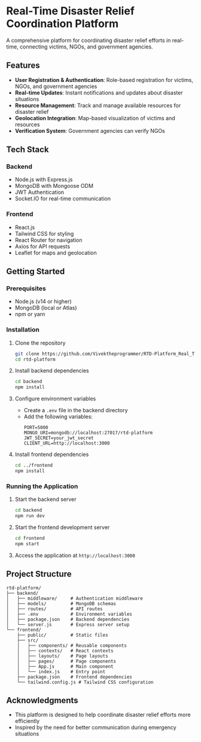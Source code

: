 # Real-Time Disaster Relief Coordination Platform

A comprehensive platform for coordinating disaster relief efforts in real-time, connecting victims, NGOs, and government agencies.

## Features

- **User Registration & Authentication**: Role-based registration for victims, NGOs, and government agencies
- **Real-time Updates**: Instant notifications and updates about disaster situations
- **Resource Management**: Track and manage available resources for disaster relief
- **Geolocation Integration**: Map-based visualization of victims and resources
- **Verification System**: Government agencies can verify NGOs

## Tech Stack

### Backend
- Node.js with Express.js
- MongoDB with Mongoose ODM
- JWT Authentication
- Socket.IO for real-time communication

### Frontend
- React.js
- Tailwind CSS for styling
- React Router for navigation
- Axios for API requests
- Leaflet for maps and geolocation

## Getting Started

### Prerequisites
- Node.js (v14 or higher)
- MongoDB (local or Atlas)
- npm or yarn

### Installation

1. Clone the repository
   ```bash
   git clone https://github.com/Vivektheprogrammer/RTD-Platform_Real_Time_Disaster_Relief_Coordination_System.git
   cd rtd-platform
   ```

2. Install backend dependencies
   ```bash
   cd backend
   npm install
   ```

3. Configure environment variables
   - Create a `.env` file in the backend directory
   - Add the following variables:
     ```
     PORT=5000
     MONGO_URI=mongodb://localhost:27017/rtd-platform
     JWT_SECRET=your_jwt_secret
     CLIENT_URL=http://localhost:3000
     ```

4. Install frontend dependencies
   ```bash
   cd ../frontend
   npm install
   ```

### Running the Application

1. Start the backend server
   ```bash
   cd backend
   npm run dev
   ```

2. Start the frontend development server
   ```bash
   cd frontend
   npm start
   ```

3. Access the application at `http://localhost:3000`

## Project Structure

```
rtd-platform/
├── backend/
│   ├── middleware/     # Authentication middleware
│   ├── models/         # MongoDB schemas
│   ├── routes/         # API routes
│   ├── .env            # Environment variables
│   ├── package.json    # Backend dependencies
│   └── server.js       # Express server setup
└── frontend/
    ├── public/         # Static files
    ├── src/
    │   ├── components/ # Reusable components
    │   ├── contexts/   # React contexts
    │   ├── layouts/    # Page layouts
    │   ├── pages/      # Page components
    │   ├── App.js      # Main component
    │   └── index.js    # Entry point
    ├── package.json    # Frontend dependencies
    └── tailwind.config.js # Tailwind CSS configuration
```

## Acknowledgments

- This platform is designed to help coordinate disaster relief efforts more efficiently
- Inspired by the need for better communication during emergency situations